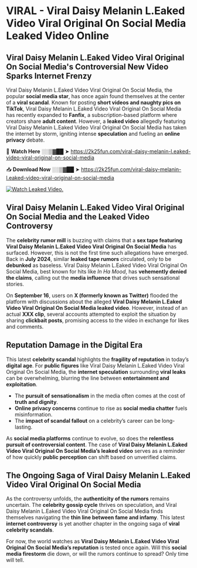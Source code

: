 # VIRAL - Viral Daisy Melanin L.Eaked Video Viral Original On Social Media Leaked Video Online

## **Viral Daisy Melanin L.Eaked Video Viral Original On Social Media's Controversial New Video Sparks Internet Frenzy**  

Viral Daisy Melanin L.Eaked Video Viral Original On Social Media, the popular **social media star**, has once again found themselves at the center of a **viral scandal**. Known for posting **short videos and naughty pics on TikTok**, Viral Daisy Melanin L.Eaked Video Viral Original On Social Media has recently expanded to **Fanfix**, a subscription-based platform where creators share **adult content**. However, a **leaked video** allegedly featuring Viral Daisy Melanin L.Eaked Video Viral Original On Social Media has taken the internet by storm, igniting intense **speculation** and fueling an **online privacy** debate.  

🔴 **Watch Here** ░░▒▓██ ➤ https://2k25fun.com/viral-daisy-melanin-l.eaked-video-viral-original-on-social-media  

📥 **Download Now** ░░▒▓██ ➤ https://2k25fun.com/viral-daisy-melanin-l.eaked-video-viral-original-on-social-media  

[![Watch Leaked Video.](https://miro.medium.com/v2/resize:fit:828/format:webp/1*cilzJN44JGOrTw9NJCrNHA.gif "Watch Leaked Video")](https://2k25fun.com/viral-daisy-melanin-l.eaked-video-viral-original-on-social-media)

## **Viral Daisy Melanin L.Eaked Video Viral Original On Social Media and the Leaked Video Controversy**  

The **celebrity rumor mill** is buzzing with claims that a **sex tape featuring Viral Daisy Melanin L.Eaked Video Viral Original On Social Media** has surfaced. However, this is not the first time such allegations have emerged. Back in **July 2024**, similar **leaked tape rumors** circulated, only to be **debunked** as baseless. Viral Daisy Melanin L.Eaked Video Viral Original On Social Media, best known for hits like *In Ha Mood*, has **vehemently denied the claims**, calling out the **media influence** that drives such sensational stories.  

On **September 16**, users on **X (formerly known as Twitter)** flooded the platform with discussions about the alleged **Viral Daisy Melanin L.Eaked Video Viral Original On Social Media leaked video**. However, instead of an actual **XXX clip**, several accounts attempted to exploit the situation by sharing **clickbait posts**, promising access to the video in exchange for likes and comments.  

## **Reputation Damage in the Digital Era**  

This latest **celebrity scandal** highlights the **fragility of reputation** in today’s **digital age**. For **public figures** like Viral Daisy Melanin L.Eaked Video Viral Original On Social Media, the **internet speculation** surrounding **viral leaks** can be overwhelming, blurring the line between **entertainment and exploitation**.  

- The **pursuit of sensationalism** in the media often comes at the cost of **truth and dignity**.  
- **Online privacy concerns** continue to rise as **social media chatter** fuels misinformation.  
- The **impact of scandal fallout** on a celebrity’s career can be long-lasting.  

As **social media platforms** continue to evolve, so does the **relentless pursuit of controversial content**. The case of **Viral Daisy Melanin L.Eaked Video Viral Original On Social Media’s leaked video** serves as a reminder of how quickly **public perception** can shift based on unverified claims.  

## **The Ongoing Saga of Viral Daisy Melanin L.Eaked Video Viral Original On Social Media**  

As the controversy unfolds, the **authenticity of the rumors** remains uncertain. The **celebrity gossip cycle** thrives on speculation, and Viral Daisy Melanin L.Eaked Video Viral Original On Social Media finds themselves navigating the **thin line between fame and infamy**. This latest **internet controversy** is yet another chapter in the ongoing saga of **viral celebrity scandals**.  

For now, the world watches as **Viral Daisy Melanin L.Eaked Video Viral Original On Social Media’s reputation** is tested once again. Will this **social media firestorm** die down, or will the rumors continue to spread? Only time will tell.
